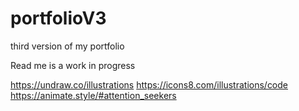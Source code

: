 # portfolioV3
third version of my portfolio

Read me is a work in progress


https://undraw.co/illustrations
https://icons8.com/illustrations/code
https://animate.style/#attention_seekers
